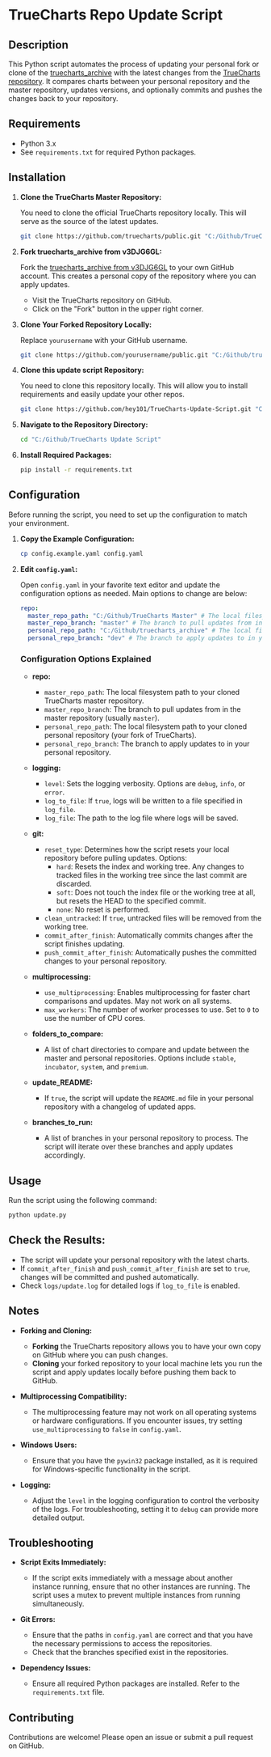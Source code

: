 # TrueCharts Repo Update Script

## Description

This Python script automates the process of updating your personal fork or clone of the [truecharts_archive](https://github.com/v3DJG6GL/truecharts_archive) with the latest changes from the [TrueCharts repository](https://github.com/truecharts/public). It compares charts between your personal repository and the master repository, updates versions, and optionally commits and pushes the changes back to your repository.

## Requirements

- Python 3.x
- See `requirements.txt` for required Python packages.

## Installation

1. **Clone the TrueCharts Master Repository:**

   You need to clone the official TrueCharts repository locally. This will serve as the source of the latest updates.

   ```bash
   git clone https://github.com/truecharts/public.git "C:/Github/TrueCharts Master"
   ```

2. **Fork truecharts_archive from v3DJG6GL:**

   Fork the [truecharts_archive from v3DJG6GL](https://github.com/v3DJG6GL/truecharts_archive) to your own GitHub account. This creates a personal copy of the repository where you can apply updates.

   - Visit the TrueCharts repository on GitHub.
   - Click on the "Fork" button in the upper right corner.

3. **Clone Your Forked Repository Locally:**

   Replace `yourusername` with your GitHub username.

   ```bash
   git clone https://github.com/yourusername/public.git "C:/Github/truecharts_archive"
   ```

4. **Clone this update script Repository:**

   You need to clone this repository locally. This will allow you to install requirements and easily update your other repos.

   ```bash
   git clone https://github.com/hey101/TrueCharts-Update-Script.git "C:/Github/TrueCharts Update Script"
   ```

5. **Navigate to the Repository Directory:**

   ```bash
   cd "C:/Github/TrueCharts Update Script"
   ```

6. **Install Required Packages:**

   ```bash
   pip install -r requirements.txt
   ```

## Configuration

Before running the script, you need to set up the configuration to match your environment.

1. **Copy the Example Configuration:**

   ```bash
   cp config.example.yaml config.yaml
   ```

2. **Edit `config.yaml`:**

   Open `config.yaml` in your favorite text editor and update the configuration options as needed. Main options to change are below:

   ```yaml
   repo:
     master_repo_path: "C:/Github/TrueCharts Master" # The local filesystem path to your cloned TrueCharts master repository. (https://github.com/truecharts/public)
     master_repo_branch: "master" # The branch to pull updates from in the master repository (usually `master`).
     personal_repo_path: "C:/Github/truecharts_archive" # The local filesystem path to your cloned personal repository (your personal fork of TrueCharts from https://github.com/v3DJG6GL/truecharts_archive)
     personal_repo_branch: "dev" # The branch to apply updates to in your personal repository.
   ```

   ### Configuration Options Explained

   - **repo:**
     - `master_repo_path`: The local filesystem path to your cloned TrueCharts master repository.
     - `master_repo_branch`: The branch to pull updates from in the master repository (usually `master`).
     - `personal_repo_path`: The local filesystem path to your cloned personal repository (your fork of TrueCharts).
     - `personal_repo_branch`: The branch to apply updates to in your personal repository.

   - **logging:**
     - `level`: Sets the logging verbosity. Options are `debug`, `info`, or `error`.
     - `log_to_file`: If `true`, logs will be written to a file specified in `log_file`.
     - `log_file`: The path to the log file where logs will be saved.

   - **git:**
     - `reset_type`: Determines how the script resets your local repository before pulling updates. Options:
       - `hard`: Resets the index and working tree. Any changes to tracked files in the working tree since the last commit are discarded.
       - `soft`: Does not touch the index file or the working tree at all, but resets the HEAD to the specified commit.
       - `none`: No reset is performed.
     - `clean_untracked`: If `true`, untracked files will be removed from the working tree.
     - `commit_after_finish`: Automatically commits changes after the script finishes updating.
     - `push_commit_after_finish`: Automatically pushes the committed changes to your personal repository.

   - **multiprocessing:**
     - `use_multiprocessing`: Enables multiprocessing for faster chart comparisons and updates. May not work on all systems.
     - `max_workers`: The number of worker processes to use. Set to `0` to use the number of CPU cores.

   - **folders_to_compare:**
     - A list of chart directories to compare and update between the master and personal repositories. Options include `stable`, `incubator`, `system`, and `premium`.

   - **update_README:**
     - If `true`, the script will update the `README.md` file in your personal repository with a changelog of updated apps.

   - **branches_to_run:**
     - A list of branches in your personal repository to process. The script will iterate over these branches and apply updates accordingly.

## Usage

Run the script using the following command:

```bash
python update.py
```

## Check the Results:

   - The script will update your personal repository with the latest charts.
   - If `commit_after_finish` and `push_commit_after_finish` are set to `true`, changes will be committed and pushed automatically.
   - Check `logs/update.log` for detailed logs if `log_to_file` is enabled.

## Notes

- **Forking and Cloning:**

  - **Forking** the TrueCharts repository allows you to have your own copy on GitHub where you can push changes.
  - **Cloning** your forked repository to your local machine lets you run the script and apply updates locally before pushing them back to GitHub.

- **Multiprocessing Compatibility:**

  - The multiprocessing feature may not work on all operating systems or hardware configurations. If you encounter issues, try setting `use_multiprocessing` to `false` in `config.yaml`.

- **Windows Users:**

  - Ensure that you have the `pywin32` package installed, as it is required for Windows-specific functionality in the script.

- **Logging:**

  - Adjust the `level` in the logging configuration to control the verbosity of the logs. For troubleshooting, setting it to `debug` can provide more detailed output.

## Troubleshooting

- **Script Exits Immediately:**

  - If the script exits immediately with a message about another instance running, ensure that no other instances are running. The script uses a mutex to prevent multiple instances from running simultaneously.

- **Git Errors:**

  - Ensure that the paths in `config.yaml` are correct and that you have the necessary permissions to access the repositories.
  - Check that the branches specified exist in the repositories.

- **Dependency Issues:**

  - Ensure all required Python packages are installed. Refer to the `requirements.txt` file.

## Contributing

Contributions are welcome! Please open an issue or submit a pull request on GitHub.